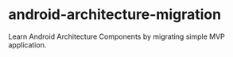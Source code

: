 # android-architecture-migration
Learn Android Architecture Components by migrating simple MVP application.
